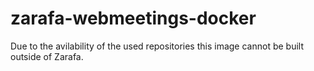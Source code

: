 # zarafa-webmeetings-docker
Due to the avilability of the used repositories this image cannot be built outside of Zarafa.
